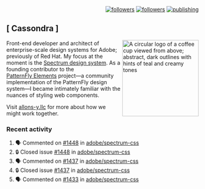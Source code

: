 <p align="right"><a rel="me" href="https://front-end.social/@castastrophe">
    <img alt="followers" title="Follow me on Mastodon" src="https://img.shields.io/mastodon/follow/109297102751309835?domain=https%3A%2F%2Ffront-end.social&label=Follow&logo=mastodon&logoColor=white&style=for-the-badge&labelColor=008080&color=006969"/></a>
  <a href="https://codepen.io/castastrophe/">
    <img alt="followers" title="Follow me on CodePen" src="https://img.shields.io/badge/23-1?color=640464&labelColor=7c007c&style=for-the-badge&logo=codepen&label=Follow"/></a>
<a href="https://castastrophe.medium.com/">
    <img alt="publishing" title="View articles on Medium" src="https://img.shields.io/badge/107-1?color=666&labelColor=444&label=subscribe&logo=medium&logoColor=white&style=for-the-badge"/></a>
</p>

## [&nbsp;Cassondra&nbsp;]

<img align="right" src="https://github-production-user-asset-6210df.s3.amazonaws.com/1840295/253016758-ba468774-1cd3-42c2-8f43-947b5eeb5edf.png" height="200" alt="A circular logo of a coffee cup viewed from above; abstract, dark outlines with hints of teal and creamy tones">

Front-end developer and architect of enterprise-scale design systems for Adobe; previously of Red Hat. My focus at the moment is the [Spectrum design system](https://github.com/adobe/spectrum-css). As a founding contributor to the [PatternFly&nbsp;Elements](https://github.com/patternfly/patternfly-elements) project&mdash;a community implementation of the PatternFly design system&mdash;I became intimately familiar with the nuances of styling web components.

Visit [allons-y.llc](http://allons-y.llc/) for more about how we might work together.

### Recent activity

<!--START_SECTION:activity-->
1. 🗣 Commented on [#1448](https://github.com/adobe/spectrum-css/issues/1448#issuecomment-2533019004) in [adobe/spectrum-css](https://github.com/adobe/spectrum-css)
2. 🔒 Closed issue [#1448](https://github.com/adobe/spectrum-css/issues/1448) in [adobe/spectrum-css](https://github.com/adobe/spectrum-css)
3. 🗣 Commented on [#1437](https://github.com/adobe/spectrum-css/issues/1437#issuecomment-2533015650) in [adobe/spectrum-css](https://github.com/adobe/spectrum-css)
4. 🔒 Closed issue [#1437](https://github.com/adobe/spectrum-css/issues/1437) in [adobe/spectrum-css](https://github.com/adobe/spectrum-css)
5. 🗣 Commented on [#1433](https://github.com/adobe/spectrum-css/issues/1433#issuecomment-2533012922) in [adobe/spectrum-css](https://github.com/adobe/spectrum-css)
<!--END_SECTION:activity-->
